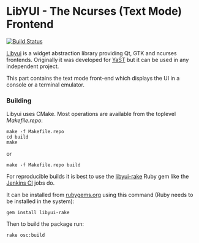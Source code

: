 # LibYUI - The Ncurses (Text Mode) Frontend

[![Build Status](https://travis-ci.org/libyui/libyui-ncurses.svg?branch=master
)](https://travis-ci.org/libyui/libyui-ncurses)


[Libyui](https://github.com/libyui/libyui) is a widget abstraction library
providing Qt, GTK and ncurses frontends. Originally it was developed for
[YaST](https://yast.github.io/) but it can be used in any independent project.

This part contains the text mode front-end which displays the UI in a console
or a terminal emulator.


### Building

Libyui uses CMake. Most operations are available from the toplevel
_Makefile.repo_:

```
make -f Makefile.repo
cd build
make
```

or

```
make -f Makefile.repo build
```


For reproducible builds it is best to use the
[libyui-rake](https://github.com/libyui/libyui-rake)
Ruby gem like the [Jenkins CI](https://ci.opensuse.org/view/libyui/) jobs do.

It can be installed from [rubygems.org](https://rubygems.org/gems/libyui-rake/)
using this command (Ruby needs to be installed in the system):

```
gem install libyui-rake
```

Then to build the package run:

```
rake osc:build
```
